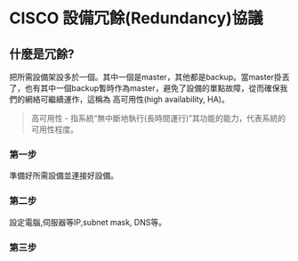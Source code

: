 # CISCO 設備冗餘(Redundancy)協議
## 什麼是冗餘?
把所需設備架設多於一個。其中一個是master，其他都是backup。當master掛丟了，也有其中一個backup暫時作為master，避免了設備的單點故障，從而確保我們的網絡可繼續運作，這稱為 高可用性(high availability, HA)。
> 高可用性 - 指系統“無中斷地執行(長時間運行)”其功能的能力，代表系統的可用性程度。



### 第一步
準備好所需設備並連接好設備。

### 第二步
設定電腦,伺服器等IP,subnet mask, DNS等。

### 第三步
